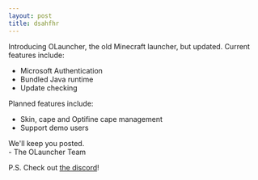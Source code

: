 ```yaml
---
layout: post
title: dsahfhr
---
```

Introducing OLauncher, the old Minecraft launcher, but updated.
Current features include:
* Microsoft Authentication
* Bundled Java runtime
* Update checking

Planned features include:
* Skin, cape and Optifine cape management
* Support demo users

We'll keep you posted.<br>
\- The OLauncher Team

P.S. Check out [the discord](https://discord.gg/zqYZknvYuZ)!
